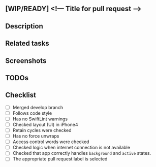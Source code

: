 ## [WIP/READY] <!— Title for pull request -->

## Description
<!--- Describe your changes in detail -->

## Related tasks
<!--- Add links for related tasks in JIRA -->

## Screenshots
<!--- Add screenshots of updated app interface if needed -->

## TODOs
<!--- Add screenshots of updated app interface if needed -->

## Checklist
<!--- Go over all the following points, and put an `x` in all the boxes that apply. -->
- [ ] Merged develop branch
- [ ] Follows code style
- [ ] Has no SwiftLint warnings
- [ ] Checked layout (UI) in iPhone4
- [ ] Retain cycles were checked
- [ ] Has no force unwraps
- [ ] Access control words were checked
- [ ] Checked logic when internet connection is not available
- [ ] Checked that app correctly handles `background` and `active` states. 
- [ ] The appropriate pull request label is selected
